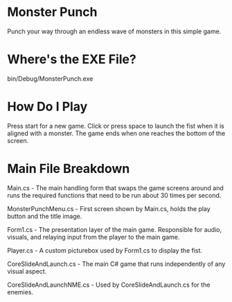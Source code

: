 # Monster Punch
Punch your way through an endless wave of monsters in this simple game.

# Where's the EXE File?
bin/Debug/MonsterPunch.exe

# How Do I Play
Press start for a new game. 
Click or press space to launch the fist when it is aligned with a monster.
The game ends when one reaches the bottom of the screen.

# Main File Breakdown
Main.cs - The main handling form that swaps the game screens around and runs the required functions that need to be run about 30 times per second.

MonsterPunchMenu.cs - First screen shown by Main.cs, holds the play button and the title image.

Form1.cs - The presentation layer of the main game. Responsible for audio, visuals, and relaying input from the player to the main game.

Player.cs - A custom picturebox used by Form1.cs to display the fist.

CoreSlideAndLaunch.cs - The main C# game that runs independently of any visual aspect.

CoreSlideAndLaunchNME.cs - Used by CoreSlideAndLaunch.cs for the enemies. 
